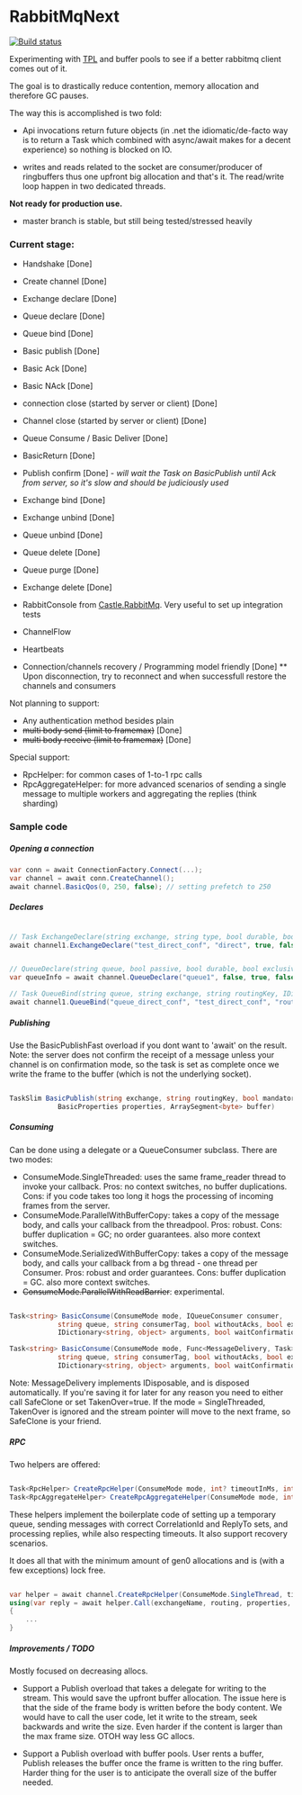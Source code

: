 # RabbitMqNext

[![Build status](https://ci.appveyor.com/api/projects/status/l84im7iemf8w354m/branch/master?svg=true)](https://ci.appveyor.com/project/hammett/rabbitmqnext/branch/master)


Experimenting with [TPL](https://msdn.microsoft.com/en-us/library/dd460717%28v=vs.110%29.aspx) 
and buffer pools to see if a better rabbitmq client comes out of it. 

The goal is to drastically reduce contention, memory allocation and therefore GC pauses. 

The way this is accomplished is two fold:

* Api invocations return future objects (in .net the idiomatic/de-facto way is to return a Task 
  which combined with async/await makes for a decent experience) so nothing is blocked on IO.

* writes and reads related to the socket are consumer/producer of ringbuffers thus one upfront 
  big allocation and that's it. The read/write loop happen in two dedicated threads.

**Not ready for production use.**
* master branch is stable, but still being tested/stressed heavily


### Current stage: 

- Handshake [Done]
- Create channel [Done]
- Exchange declare [Done]
- Queue declare [Done]
- Queue bind [Done]
- Basic publish [Done]
- Basic Ack [Done]
- Basic NAck [Done]
- connection close (started by server or client) [Done]
- Channel close (started by server or client) [Done]
- Queue Consume / Basic Deliver [Done]
- BasicReturn [Done]
- Publish confirm [Done] - _will wait the Task on BasicPublish until Ack from server, so it's slow and should be judiciously used_
- Exchange bind [Done]
- Exchange unbind [Done]
- Queue unbind [Done]
- Queue delete  [Done]
- Queue purge [Done]
- Exchange delete [Done]

- RabbitConsole from [Castle.RabbitMq](https://github.com/castleproject/Castle.RabbitMq). Very useful to set up integration tests

- ChannelFlow 
- Heartbeats

- Connection/channels recovery / Programming model friendly [Done]
  ** Upon disconnection, try to reconnect and when successfull restore the channels and consumers


Not planning to support:
- Any authentication method besides plain
- ~~multi body send (limit to framemax)~~ [Done]
- ~~multi body receive  (limit to framemax)~~ [Done]


Special support:
- RpcHelper: for common cases of 1-to-1 rpc calls
- RpcAggregateHelper: for more advanced scenarios of sending a single message to multiple workers and aggregating the replies (think sharding)



### Sample code

##### Opening a connection
```C#
var conn = await ConnectionFactory.Connect(...);
var channel = await conn.CreateChannel();
await channel.BasicQos(0, 250, false); // setting prefetch to 250

```

##### Declares
```C#

// Task ExchangeDeclare(string exchange, string type, bool durable, bool autoDelete, IDictionary<string, object> arguments, bool waitConfirmation)
await channel1.ExchangeDeclare("test_direct_conf", "direct", true, false, null, waitConfirmation: true);


// QueueDeclare(string queue, bool passive, bool durable, bool exclusive, bool autoDelete, IDictionary<string, object> arguments, bool waitConfirmation)
var queueInfo = await channel.QueueDeclare("queue1", false, true, false, false, null, waitConfirmation: true);

// Task QueueBind(string queue, string exchange, string routingKey, IDictionary<string, object> arguments, bool waitConfirmation)
await channel1.QueueBind("queue_direct_conf", "test_direct_conf", "routing", null, waitConfirmation: true);

```

##### Publishing

Use the BasicPublishFast overload if you dont want to 'await' on the result. 
Note: the server does not confirm the receipt of a message unless your channel is on confirmation mode, 
so the task is set as complete once we write the frame to the buffer (which is not the underlying socket). 

```C#

TaskSlim BasicPublish(string exchange, string routingKey, bool mandatory, bool immediate,
			BasicProperties properties, ArraySegment<byte> buffer)

```

##### Consuming

Can be done using a delegate or a QueueConsumer subclass. There are two modes:

* ConsumeMode.SingleThreaded: uses the same frame_reader thread to invoke your callback. Pros: no context switches, no buffer duplications. Cons: if you code takes too long it hogs the processing of incoming frames from the server.
* ConsumeMode.ParallelWithBufferCopy: takes a copy of the message body, and calls your callback from the threadpool. Pros: robust. Cons: buffer duplication = GC; no order guarantees. also more context switches.
* ConsumeMode.SerializedWithBufferCopy: takes a copy of the message body, and calls your callback from a bg thread - one thread per Consumer. Pros: robust and order guarantees. Cons: buffer duplication = GC. also more context switches.
* ~~ConsumeMode.ParallelWithReadBarrier~~: experimental.

```C#

Task<string> BasicConsume(ConsumeMode mode, IQueueConsumer consumer,
			string queue, string consumerTag, bool withoutAcks, bool exclusive,
			IDictionary<string, object> arguments, bool waitConfirmation)

Task<string> BasicConsume(ConsumeMode mode, Func<MessageDelivery, Task> consumer,
			string queue, string consumerTag, bool withoutAcks, bool exclusive,
			IDictionary<string, object> arguments, bool waitConfirmation)
```

Note: MessageDelivery implements IDisposable, and is disposed automatically. If you're saving it for later for any reason you need to 
either call SafeClone or set TakenOver=true. If the mode = SingleThreaded, TakenOver is ignored and the stream pointer will move to 
the next frame, so SafeClone is your friend.

##### RPC

Two helpers are offered:

```C#

Task<RpcHelper> CreateRpcHelper(ConsumeMode mode, int? timeoutInMs, int maxConcurrentCalls = 500);
Task<RpcAggregateHelper> CreateRpcAggregateHelper(ConsumeMode mode, int? timeoutInMs, int maxConcurrentCalls = 500);

```

These helpers implement the boilerplate code of setting up a temporary queue, sending messages with correct CorrelationId and ReplyTo sets, 
and processing replies, while also respecting timeouts. It also support recovery scenarios. 

It does all that with the minimum amount of gen0 allocations and is (with a few exceptions) lock free.

```C#

var helper = await channel.CreateRpcHelper(ConsumeMode.SingleThread, timeoutInMs: 100);
using(var reply = await helper.Call(exchangeName, routing, properties, body)) 
{
	...
}

```


##### Improvements / TODO

Mostly focused on decreasing allocs. 

* Support a Publish overload that takes a delegate for writing to the stream. This would save the upfront buffer allocation. The issue here is that
  the side of the frame body is written before the body content. We would have to call the user code, let it write to the stream, seek backwards 
  and write the size. Even harder if the content is larger than the max frame size. OTOH way less GC allocs. 

* Support a Publish overload with buffer pools. User rents a buffer, Publish releases the buffer once the frame is written to the ring buffer. 
  Harder thing for the user is to anticipate the overall size of the buffer needed. 


